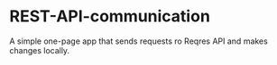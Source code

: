 # REST-API-communication
 A simple one-page app that sends requests ro Reqres API and makes changes locally.
